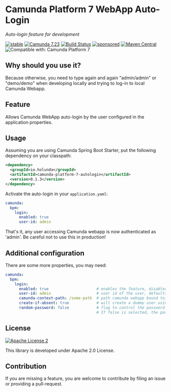 # Camunda Platform 7 WebApp Auto-Login

*Auto-login feature for development*

[![stable](https://img.shields.io/badge/lifecycle-STABLE-green.svg)](https://github.com/holisticon#open-source-lifecycle)
[![Camunda 7.23](https://img.shields.io/badge/Camunda%20Version-7.23-orange.svg)](https://docs.camunda.org/manual/7.23/)
[![Build Status](https://github.com/holunda-io/camunda-platform-7-autologin/workflows/Development%20branches/badge.svg)](https://github.com/holunda-io/camunda-platform-7-autologin/actions)
[![sponsored](https://img.shields.io/badge/sponsoredBy-Holisticon-RED.svg)](https://holisticon.de/)
[![Maven Central](https://maven-badges.herokuapp.com/maven-central/io.holunda/camunda-platform-7-autologin/badge.svg)](https://maven-badges.herokuapp.com/maven-central/io.holunda/camunda-platform-7-autologin)
![Compatible with: Camunda Platform 7](https://img.shields.io/badge/Compatible%20with-Camunda%20Platform%207-26d07c)

## Why should you use it?

Because otherwise, you need to type again and again "admin/admin" or "demo/demo" when developing locally and trying to log-in to local Camunda Webapp.

## Feature

Allows Camunda WebApp auto-login by the user configured in the application properties.

## Usage

Assuming you are using Camunda Spring Boot Starter, put the following dependency on your classpath:

```xml
<dependency>
  <groupId>io.holunda</groupId>
  <artifactId>camunda-platform-7-autologin</artifactId>
  <version>0.1.3</version>
</dependency>
```

Activate the auto-login in your `application.yaml`: 

```yml
camunda:
  bpm:
    login:
      enabled: true
      user-id: admin
```

That's it, any user accessing Camunda webapp is now authenticated as 'admin'. Be careful not to use this in production! 

## Additional configuration

There are some more properties, you may need:

```yml
camunda:
  bpm:
    login:
      enabled: true                     # enables the feature, disabled by default
      user-id: admin                    # user id of the user, defaults to 'nobody'
      camunda-context-path: /some-path  # path camunda webapp bound to, defaults to '/camunda'
      create-if-absent: true            # will create a dummy user using internal identity service, defaults to 'false'
      random-password: false            # flag to control the password of the auto-generated-user, defaults to 'true'. 
                                        # If false is selected, the password is equals to user id.             
```

## License

[![Apache License 2](https://img.shields.io/badge/License-Apache%202.0-blue.svg)](LICENSE)

This library is developed under Apache 2.0 License.

## Contribution

If you are missing a feature, you are welcome to contribute by filing an issue or providing a pull-request.
